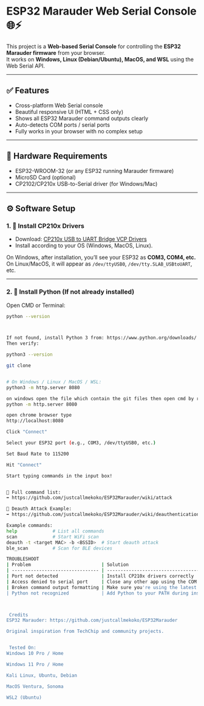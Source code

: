 # ESP32 Marauder Web Serial Console 🌐⚡

This project is a **Web-based Serial Console** for controlling the **ESP32 Marauder firmware** from your browser.  
It works on **Windows, Linux (Debian/Ubuntu), MacOS, and WSL** using the Web Serial API.

---

## ✅ Features
- Cross-platform Web Serial console
- Beautiful responsive UI (HTML + CSS only)
- Shows all ESP32 Marauder command outputs clearly
- Auto-detects COM ports / serial ports
- Fully works in your browser with no complex setup

---

## 🔌 Hardware Requirements
- ESP32-WROOM-32 (or any ESP32 running Marauder firmware)
- MicroSD Card (optional)
- CP2102/CP210x USB-to-Serial driver (for Windows/Mac)

---

## ⚙️ Software Setup

### 1. 🔑 Install CP210x Drivers

- Download: [CP210x USB to UART Bridge VCP Drivers](https://www.silabs.com/developers/usb-to-uart-bridge-vcp-drivers)
- Install according to your OS (Windows, MacOS, Linux).

On Windows, after installation, you’ll see your ESP32 as **COM3, COM4, etc.**
On Linux/MacOS, it will appear as `/dev/ttyUSB0`, `/dev/tty.SLAB_USBtoUART`, etc.

---

### 2. 🐍 Install Python (If not already installed)

Open CMD or Terminal:
```bash
python --version



If not found, install Python 3 from: https://www.python.org/downloads/
Then verify:

python3 --version

git clone 


# On Windows / Linux / MacOS / WSL:
python3 -m http.server 8080

on windows open the file which contain the git files then open cmd by right click and write  
python -m http.server 8080

open chrome browser type 
http://localhost:8080

Click "Connect"

Select your ESP32 port (e.g., COM3, /dev/ttyUSB0, etc.)

Set Baud Rate to 115200

Hit "Connect"

Start typing commands in the input box!


📖 Full command list:
➡️ https://github.com/justcallmekoko/ESP32Marauder/wiki/attack

📖 Deauth Attack Example:
➡️ https://github.com/justcallmekoko/ESP32Marauder/wiki/deauthentication-attack-workflow

Example commands:
help             # List all commands
scan             # Start WiFi scan
deauth -t <target MAC> -b <BSSID>  # Start deauth attack
ble_scan         # Scan for BLE devices

TROUBLESHOOT 
| Problem                          | Solution                                        |
| -------------------------------- | ----------------------------------------------- |
| Port not detected                | Install CP210x drivers correctly                |
| Access denied to serial port     | Close any other app using the COM port          |
| Broken command output formatting | Make sure you're using the latest UI files here |
| Python not recognized            | Add Python to your PATH during installation     |



 Credits
ESP32 Marauder: https://github.com/justcallmekoko/ESP32Marauder

Original inspiration from TechChip and community projects.


 Tested On:
Windows 10 Pro / Home

Windows 11 Pro / Home

Kali Linux, Ubuntu, Debian

MacOS Ventura, Sonoma

WSL2 (Ubuntu)


